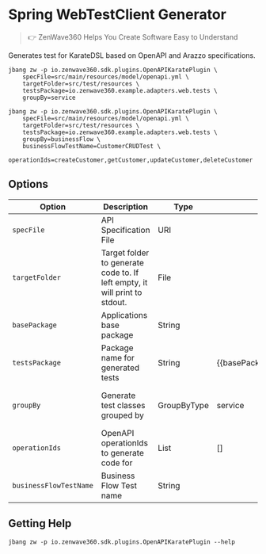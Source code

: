# Spring WebTestClient Generator
> 👉 ZenWave360 Helps You Create Software Easy to Understand

Generates test for KarateDSL based on OpenAPI and Arazzo specifications.

```shell
jbang zw -p io.zenwave360.sdk.plugins.OpenAPIKaratePlugin \
    specFile=src/main/resources/model/openapi.yml \
    targetFolder=src/test/resources \
    testsPackage=io.zenwave360.example.adapters.web.tests \
    groupBy=service
```

```shell
jbang zw -p io.zenwave360.sdk.plugins.OpenAPIKaratePlugin \
    specFile=src/main/resources/model/openapi.yml \
    targetFolder=src/test/resources \
    testsPackage=io.zenwave360.example.adapters.web.tests \
    groupBy=businessFlow \
    businessFlowTestName=CustomerCRUDTest \
    operationIds=createCustomer,getCustomer,updateCustomer,deleteCustomer
```

## Options

| **Option**                     | **Description**                                                              | **Type**    | **Default**                                              | **Values**                                |
|--------------------------------|------------------------------------------------------------------------------|-------------|----------------------------------------------------------|-------------------------------------------|
| `specFile`                     | API Specification File                                                       | URI         |                                                          |                                           |
| `targetFolder`                 | Target folder to generate code to. If left empty, it will print to stdout.   | File        |                                                          |                                           |
| `basePackage`                  | Applications base package                                                    | String      |                                                          |                                           |
| `testsPackage`                 | Package name for generated tests                                             | String      | {{basePackage}}.adapters.web.tests                       |                                           |
| `groupBy`                      | Generate test classes grouped by                                             | GroupByType | service                                                  | service, operation, partial, businessFlow |
| `operationIds`                 | OpenAPI operationIds to generate code for                                    | List        | []                                                       |                                           |
| `businessFlowTestName`         | Business Flow Test name                                                      | String      |                                                          |                                           |

## Getting Help

```shell
jbang zw -p io.zenwave360.sdk.plugins.OpenAPIKaratePlugin --help
```
